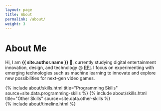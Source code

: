 ```yaml
---
layout: page
title: About
permalink: /about/
weight: 3
---
```


# **About Me**

Hi, I am **{{ site.author.name }}** :wave:, currently studying digital entertainment innovation, design, and technology @ [RPI](https://rpi.edu/). I focus on experimenting with emerging technologies such as machine learning to innovate and explore new possibilities for next-gen video games.

<div class="row">
{% include about/skills.html title="Programming Skills" source=site.data.programming-skills %}
{% include about/skills.html title="Other Skills" source=site.data.other-skills %}
</div>

<div class="row">
{% include about/timeline.html %}
</div>